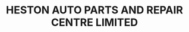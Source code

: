 ---
title: "HESTON AUTO PARTS AND REPAIR CENTRE LIMITED"
url: /hounslow/heston-auto-parts-and-repair-centre-limited/
shop: car repair
---